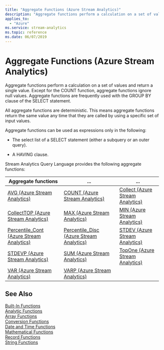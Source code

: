 ```yaml
---
title: "Aggregate Functions (Azure Stream Analytics)"
description: "Aggregate functions perform a calculation on a set of values and return a single value. Except for the COUNT function, aggregate functions ignore null values."
applies_to: 
  - "Azure"
ms.service: stream-analytics
ms.topic: reference
ms.date: 06/07/2019
---
```


# Aggregate Functions (Azure Stream Analytics)

Aggregate functions perform a calculation on a set of values and return a single value. Except for the COUNT function, aggregate functions ignore null values. Aggregate functions are frequently used with the GROUP BY clause of the SELECT statement.  
  
All aggregate functions are deterministic. This means aggregate functions return the same value any time that they are called by using a specific set of input values.  
  
Aggregate functions can be used as expressions only in the following:  
  
- The select list of a SELECT statement (either a subquery or an outer query).  
  
- A HAVING clause.  
  
 Stream Analytics Query Language provides the following aggregate functions:  
  
|Aggregate functions | ... | ...|  
|-|-|-|  
|[AVG &#40;Azure Stream Analytics&#41;](avg-azure-stream-analytics.md)|[COUNT &#40;Azure Stream Analytics&#41;](count-azure-stream-analytics.md)|[Collect &#40;Azure Stream Analytics&#41;](collect-azure-stream-analytics.md)|
|[CollectTOP &#40;Azure Stream Analytics&#41;](collecttop-azure-stream-analytics.md)|[MAX &#40;Azure Stream Analytics&#41;](max-azure-stream-analytics.md)|[MIN &#40;Azure Stream Analytics&#41;](min-azure-stream-analytics.md)|
|[Percentile_Cont &#40;Azure Stream Analytics&#41;](percentile-cont-azure-stream-analytics.md)  | [Percentile_Disc &#40;Azure Stream Analytics&#41;](percentile-disc-azure-stream-analytics.md) |[STDEV &#40;Azure Stream Analytics&#41;](stdev-azure-stream-analytics.md)|
|[STDEVP &#40;Azure Stream Analytics&#41;](stdevp-azure-stream-analytics.md)|[SUM &#40;Azure Stream Analytics&#41;](sum-azure-stream-analytics.md)| [TopOne &#40;Azure Stream Analytics&#41;](topone-azure-stream-analytics.md)|
|[VAR &#40;Azure Stream Analytics&#41;](var-azure-stream-analytics.md)|[VARP &#40;Azure Stream Analytics&#41;](varp-azure-stream-analytics.md)|
  
## See Also  

 [Built-In Functions](built-in-functions-azure-stream-analytics.md)   
 [Analytic Functions](analytic-functions-azure-stream-analytics.md)   
 [Array Functions](array-functions-stream-analytics.md)   
 [Conversion Functions](conversion-functions-azure-stream-analytics.md)   
 [Date and Time Functions](date-and-time-functions-azure-stream-analytics.md)   
 [Mathematical Functions](mathematical-functions-azure-stream-analytics.md)   
 [Record Functions](record-functions-azure-stream-analytics.md)   
 [String Functions](string-functions-azure-stream-analytics.md)  
  
  
